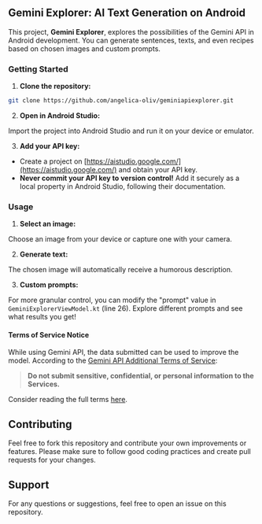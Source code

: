 ## Gemini Explorer: AI Text Generation on Android

This project, **Gemini Explorer**, explores the possibilities of the Gemini API in Android development. You can generate sentences, texts, and even recipes based on chosen images and custom prompts.

### Getting Started

1. **Clone the repository:**

```bash
git clone https://github.com/angelica-oliv/geminiapiexplorer.git
```

2. **Open in Android Studio:**

Import the project into Android Studio and run it on your device or emulator.

3. **Add your API key:**

- Create a project on [https://aistudio.google.com/](https://aistudio.google.com/) and obtain your API key.
- **Never commit your API key to version control!** Add it securely as a local property in Android Studio, following their documentation.

### Usage

1. **Select an image:**

Choose an image from your device or capture one with your camera.

2. **Generate text:**

The chosen image will automatically receive a humorous description.

3. **Custom prompts:**

For more granular control, you can modify the "prompt" value in `GeminiExplorerViewModel.kt` (line 26). Explore different prompts and see what results you get!

#### Terms of Service Notice

While using Gemini API, the data submitted can be used to improve the model.
According to the [Gemini API Additional Terms of Service](https://ai.google.dev/terms):
> **Do not submit sensitive, confidential, or personal information to the Services.**

Consider reading the full terms [here](https://ai.google.dev/terms).


## Contributing

Feel free to fork this repository and contribute your own improvements or features. Please make sure to follow good coding practices and create pull requests for your changes.

## Support

For any questions or suggestions, feel free to open an issue on this repository.
